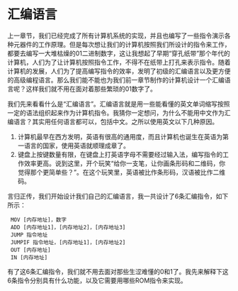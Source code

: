 # 汇编语言

上一章节，我们已经完成了所有计算机系统的实现，并且也编写了一些指令演示各种元器件的工作原理。但是每次想让我们的计算机按照我们所设计的指令来工作，都要去编写一大堆枯燥的01二进制数字，这让我想起了早期“穿孔纸带”那个年代的计算机，人们为了让计算机按照指令工作，不得不在纸带上打孔来表示指令。随着计算机的发展，人们为了提高编写指令的效率，发明了初级的汇编语言以及更方便的高级编程语言。那么我们能不能也为我们前一章节制作的计算机设计一个汇编语言呢？这样我们就不用在面对着那些繁琐的01数字了。

我们先来看看什么是“汇编语言”。汇编语言就是用一些能看懂的英文单词缩写按照一定的语法组织起来作为计算机指令。我猜你一定想问，为什么不能用中文作为汇编语言？其实用任何语言都可以，包括中文。之所以使用英文以下几种原因。
1. 计算机最早在西方发明，英语有很高的通用度，而且计算机也诞生在英语为第一语言的国家，使用英语就顺理成章了。
2. 键盘上按键数量有限，在键盘上打英语字母不需要经过输入法，编写指令的工作效率更高。说到这里，开个玩笑“给你一支笔，让你画条形码和二维码，你觉得那个更简单些？”。在这个玩笑里，英语被比作条形码，汉语被比作二维码。

言归正传，我们开始设计我们自己的汇编语言，我一共设计了6条汇编指令，如下所示：

```
 MOV [内存地址]，数字
 ADD [内存地址1]，[内存地址2]，[内存地址3]
 JUMP 指令地址
 JUMPIF 指令地址，[内存地址1]，[内存地址2]
 OUT [内存地址]
 IN [内存地址]
```

有了这6条汇编指令，我们就不用去面对那些生涩难懂的0和1了。我先来解释下这6条指令分别具有什么功能，以及它需要用哪些ROM指令来实现。

